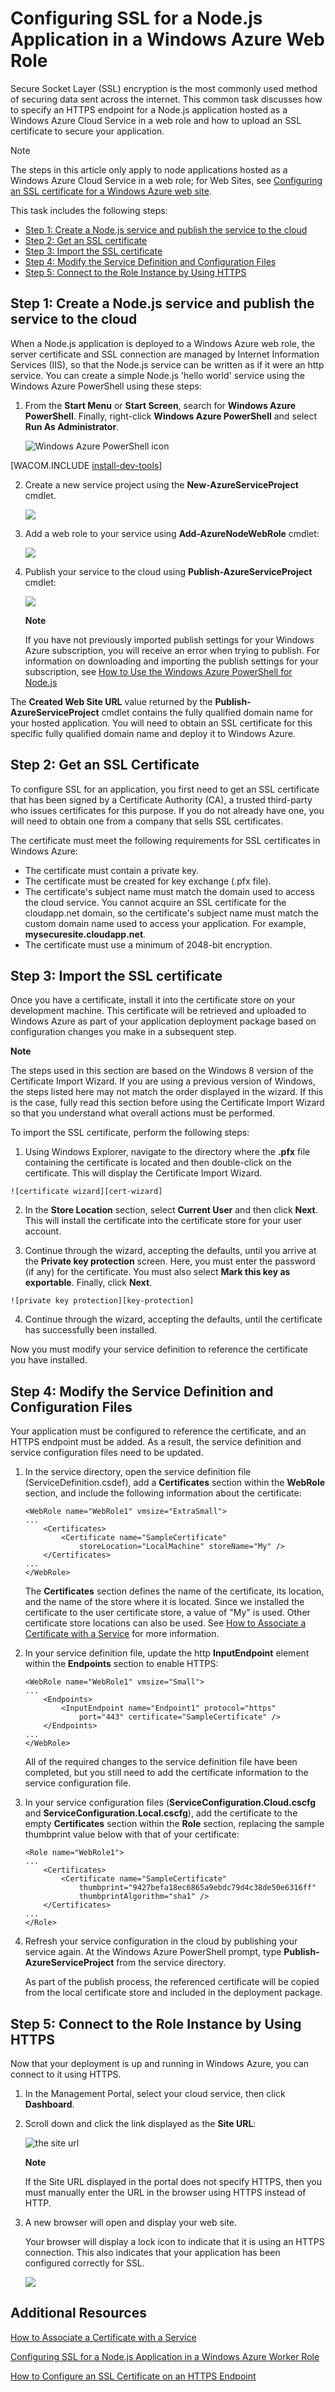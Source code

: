 <properties linkid="dev-nodejs-enablessl" urlDisplayName="Enable SSL" pageTitle="Configure SSL for a cloud service (Node.js) - Windows Azure" metaKeywords="Node.js Azure SSL, Node.js Azure HTTPS" description="Learn how to specify an HTTPS endpoint for a Node.js web role and how to upload an SSL certificate to secure your application." metaCanonical="" services="cloud-services" documentationCenter="Node.js" title="Configuring SSL for a Node.js Application in a Windows Azure Web Role" authors=""  solutions="" writer="" manager="" editor=""  />




# Configuring SSL for a Node.js Application in a Windows Azure Web Role

Secure Socket Layer (SSL) encryption is the most commonly used method of
securing data sent across the internet. This common task discusses how
to specify an HTTPS endpoint for a Node.js application hosted as a Windows Azure Cloud Service in a web role and how to upload an
SSL certificate to secure your application.

<div class="dev-callout">Note
<p>The steps in this article only apply to node applications hosted as a Windows Azure Cloud Service in a web role; for Web Sites, see <a href="../enable-ssl-web-site/">Configuring an SSL certificate for a Windows Azure web site</a>.</p>
</div>

This task includes the following steps:

-   [Step 1: Create a Node.js service and publish the service to the cloud]
-   [Step 2: Get an SSL certificate]
-   [Step 3: Import the SSL certificate]
-   [Step 4: Modify the Service Definition and Configuration Files]
-   [Step 5: Connect to the Role Instance by Using HTTPS]

## <a name="step1"> </a>Step 1: Create a Node.js service and publish the service to the cloud

When a Node.js application is deployed to a Windows Azure web role, the
server certificate and SSL connection are managed by Internet
Information Services (IIS), so that the Node.js service can be written
as if it were an http service. You can create a simple Node.js 'hello
world' service using the Windows Azure PowerShell using these steps:

1. From the **Start Menu** or **Start Screen**, search for **Windows Azure PowerShell**. Finally, right-click **Windows Azure PowerShell** and select **Run As Administrator**.

	![Windows Azure PowerShell icon][powershell-menu]

[WACOM.INCLUDE [install-dev-tools](../includes/install-dev-tools.md)]


2.  Create a new service project using the **New-AzureServiceProject** cmdlet. 

	![][1]

3.  Add a web role to your service using **Add-AzureNodeWebRole** cmdlet:

    ![][2]

4.  Publish your service to the cloud using **Publish-AzureServiceProject** cmdlet:

    ![][3]

	<div class="dev-callout">
	<strong>Note</strong>
	<p>If you have not previously imported publish settings for your Windows Azure subscription, you will receive an error when trying to publish. For information on downloading and importing the publish settings for your subscription, see <a href="https://www.windowsazure.com/en-us/develop/nodejs/how-to-guides/powershell-cmdlets/#ImportPubSettings">How to Use the Windows Azure PowerShell for Node.js</a></p>
	</div>

The **Created Web Site URL** value returned by the **Publish-AzureServiceProject** cmdlet contains the fully qualified domain name for your hosted application. You will need to obtain an SSL certificate for this specific fully qualified domain name and deploy it to Windows Azure.

## <a name="step2"> </a>Step 2: Get an SSL Certificate

To configure SSL for an application, you first need to get an SSL
certificate that has been signed by a Certificate Authority (CA), a
trusted third-party who issues certificates for this purpose. If you do
not already have one, you will need to obtain one from a company that
sells SSL certificates.

The certificate must meet the following requirements for SSL
certificates in Windows Azure:

-   The certificate must contain a private key.
-   The certificate must be created for key exchange (.pfx file).
-   The certificate's subject name must match the domain used to access
    the cloud service. You cannot acquire an SSL certificate for the
    cloudapp.net domain, so the certificate's subject name must match
    the custom domain name used to access your application. For example, __mysecuresite.cloudapp.net__.
-   The certificate must use a minimum of 2048-bit encryption.

## <a name="step3"> </a>Step 3: Import the SSL certificate

Once you have a certificate, install it into the certificate store on your development machine. This certificate will be retrieved and uploaded to Windows Azure as part of your application deployment package based on configuration changes you make in a subsequent step.

<div class="dev-callout">
<strong>Note</strong>
<p>The steps used in this section are based on the Windows 8 version of the Certificate Import Wizard. If you are using a previous version of Windows, the steps listed here may not match the order displayed in the wizard. If this is the case, fully read this section before using the Certificate Import Wizard so that you understand what overall actions must be performed.</p>
</div>

To import the SSL certificate, perform the following steps:

1.   Using Windows Explorer, navigate to the directory where the **.pfx** file containing the certificate is located and then double-click on the certificate. This will display the Certificate Import Wizard.
	
	![certificate wizard][cert-wizard]

2.   In the **Store Location** section, select **Current User** and then click **Next**. This will install the certificate into the certificate store for your user account.

3.   Continue through the wizard, accepting the defaults, until you arrive at the **Private key protection** screen. Here, you must enter the password (if any) for the certificate. You must also select **Mark this key as exportable**. Finally, click **Next**.

	![private key protection][key-protection]

4. Continue through the wizard, accepting the defaults, until the certificate has successfully been installed.

Now you must modify your service definition to reference the certificate you
have installed.

## <a name="step4"> </a>Step 4: Modify the Service Definition and Configuration Files

Your application must be configured to reference the certificate, and an HTTPS
endpoint must be added. As a result, the service definition and service
configuration files need to be updated.

1.  In the service directory, open the service definition file
    (ServiceDefinition.csdef), add a **Certificates** section within the **WebRole** section, and include the following information about the
    certificate:

        <WebRole name="WebRole1" vmsize="ExtraSmall">
        ...
            <Certificates>
                <Certificate name="SampleCertificate" 
                    storeLocation="LocalMachine" storeName="My" />
            </Certificates>
        ...
        </WebRole>

    The **Certificates** section defines the name of the certificate,
    its location, and the name of the store where it is located. Since we installed the certificate to the user certificate store, a value of "My" is used. Other certificate store locations can also be used. See [How to
    Associate a Certificate with a Service] for more information.

2.  In your service definition file, update the http **InputEndpoint** element within the **Endpoints** section to enable HTTPS:

        <WebRole name="WebRole1" vmsize="Small">
        ...
            <Endpoints>
                <InputEndpoint name="Endpoint1" protocol="https" 
                    port="443" certificate="SampleCertificate" />
            </Endpoints>
        ...
        </WebRole>

    All of the required changes to the service definition file have been
    completed, but you still need to add the certificate information to
    the service configuration file.

3.  In your service configuration files
    (**ServiceConfiguration.Cloud.cscfg** and
    **ServiceConfiguration.Local.cscfg**), add the certificate to the
    empty **Certificates** section within the **Role** section,
    replacing the sample thumbprint value below with that of your
    certificate:

        <Role name="WebRole1">
        ...
            <Certificates>
                <Certificate name="SampleCertificate" 
                    thumbprint="9427befa18ec6865a9ebdc79d4c38de50e6316ff" 
                    thumbprintAlgorithm="sha1" />
            </Certificates>
        ...
        </Role>

4.  Refresh your service configuration in the cloud by publishing
    your service again. At the Windows Azure PowerShell
    prompt, type **Publish-AzureServiceProject** from the service directory.

	As part of the publish process, the referenced certificate will be copied from the local certificate store and included in the deployment package.

## <a name="step5"> </a>Step 5: Connect to the Role Instance by Using HTTPS

Now that your deployment is up and running in Windows Azure, you can
connect to it using HTTPS.

1.  In the Management Portal, select your cloud service, then click **Dashboard**.

2. Scroll down and click the link displayed as the **Site URL**:

    ![the site url][site-url]

	<div class="dev-callout">
	<strong>Note</strong>
	<p>If the Site URL displayed in the portal does not specify HTTPS, then you must manually enter the URL in the browser using HTTPS instead of HTTP.</p>
	</div>

3.  A new browser will open and display your web site.

    Your browser will display a lock icon to indicate that it is
    using an HTTPS connection. This also indicates that your application
    has been configured correctly for SSL.

    ![][8]

## Additional Resources

[How to Associate a Certificate with a Service]

[Configuring SSL for a Node.js Application in a Windows Azure Worker Role]

[How to Configure an SSL Certificate on an HTTPS Endpoint]

  [Step 1: Create a Node.js service and publish the service to the cloud]: #step1
  [Step 2: Get an SSL certificate]: #step2
  [Step 3: Import the SSL certificate]: #step3
  [Step 4: Modify the Service Definition and Configuration Files]: #step4
  [Step 5: Connect to the Role Instance by Using HTTPS]: #step5
  [**Windows Azure PowerShell**]: http://go.microsoft.com/?linkid=9790229&clcid=0x409
  
  
  
  
  [1]: ./media/cloud-services-nodejs-configure-ssl-certificate/enable-ssl-01.png
  [2]: ./media/cloud-services-nodejs-configure-ssl-certificate/enable-ssl-02.png
  [3]: ./media/cloud-services-nodejs-configure-ssl-certificate/enable-ssl-03.png
  [Windows Azure Management Portal]: http://manage.windowsazure.com
  
  
  [How to Associate a Certificate with a Service]: http://msdn.microsoft.com/en-us/library/windowsazure/gg465718.aspx
  
  [site-url]: ./media/cloud-services-nodejs-configure-ssl-certificate/site-url.png
  [8]: ./media/cloud-services-nodejs-configure-ssl-certificate/enable-ssl-08.png
  [How to Configure an SSL Certificate on an HTTPS Endpoint]: http://msdn.microsoft.com/en-us/library/windowsazure/ff795779.aspx
  [powershell-menu]: ./media/cloud-services-nodejs-configure-ssl-certificate/azure-powershell-start.png
  [cert-wizard]: ./media/cloud-services-nodejs-configure-ssl-certificate/certificateimport.png
  [key-protection]: ./media/cloud-services-nodejs-configure-ssl-certificate/exportable.png
  [Configuring SSL for a Node.js Application in a Windows Azure Worker Role]: /en-us/develop/nodejs/common-tasks/enable-ssl-worker-role/
